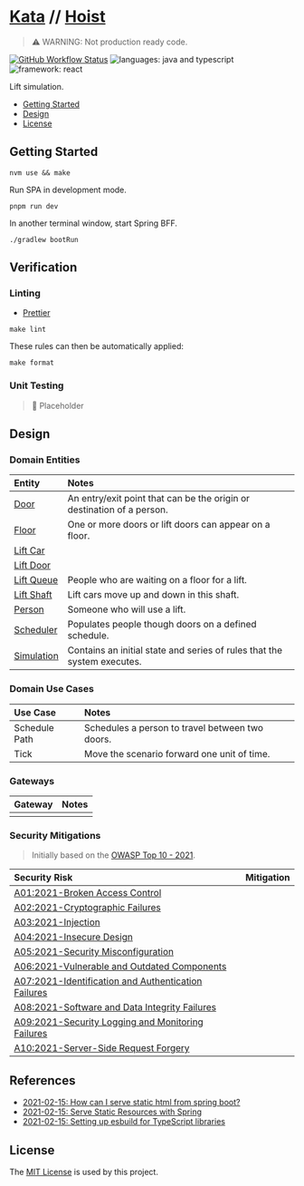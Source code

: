 # [Kata](https://github.com/dbtedman/kata) // [Hoist](https://github.com/dbtedman/kata-hoist)

> ⚠️ WARNING: Not production ready code.

[![GitHub Workflow Status](https://img.shields.io/github/workflow/status/dbtedman/kata-hoist/ci?style=for-the-badge&logo=github&label=ci)](https://github.com/dbtedman/kata-hoist/actions/workflows/cy.yml)
![languages: java and typescript](https://img.shields.io/badge/languages-java%20and%20typescript-blue.svg?style=for-the-badge)
![framework: react](https://img.shields.io/badge/frameworks-spring%20and%20react-blue.svg?style=for-the-badge)

Lift simulation.

-   [Getting Started](#getting-started)
-   [Design](#design)
-   [License](#license)

## Getting Started

```shell
nvm use && make
```

Run SPA in development mode.

```shell
pnpm run dev
```

In another terminal window, start Spring BFF.

```shell
./gradlew bootRun
```

## Verification

### Linting

-   [Prettier](https://prettier.io)

```shell
make lint
```

These rules can then be automatically applied:

```shell
make format
```

### Unit Testing

> 🚧 Placeholder

## Design

### Domain Entities

| Entity                                                                           | Notes                                                                   |
| :------------------------------------------------------------------------------- | :---------------------------------------------------------------------- |
| [Door](./src/main/java/com/danieltedman/hoist/internal/domain/door/)             | An entry/exit point that can be the origin or destination of a person.  |
| [Floor](./src/main/java/com/danieltedman/hoist/internal/domain/floor/)           | One or more doors or lift doors can appear on a floor.                  |
| [Lift Car](./src/main/java/com/danieltedman/hoist/internal/domain/liftcar/)      |                                                                         |
| [Lift Door](./src/main/java/com/danieltedman/hoist/internal/domain/liftdoor/)    |                                                                         |
| [Lift Queue](./src/main/java/com/danieltedman/hoist/internal/domain/liftqueue/)  | People who are waiting on a floor for a lift.                           |
| [Lift Shaft](./src/main/java/com/danieltedman/hoist/internal/domain/liftshaft/)  | Lift cars move up and down in this shaft.                               |
| [Person](./src/main/java/com/danieltedman/hoist/internal/domain/person/)         | Someone who will use a lift.                                            |
| [Scheduler](./src/main/java/com/danieltedman/hoist/internal/domain/scheduler/)   | Populates people though doors on a defined schedule.                    |
| [Simulation](./src/main/java/com/danieltedman/hoist/internal/domain/simulation/) | Contains an initial state and series of rules that the system executes. |

### Domain Use Cases

| Use Case      | Notes                                           |
| :------------ | :---------------------------------------------- |
| Schedule Path | Schedules a person to travel between two doors. |
| Tick          | Move the scenario forward one unit of time.     |

### Gateways

| Gateway | Notes |
| :------ | :---- |
|         |       |

### Security Mitigations

> Initially based on the [OWASP Top 10 - 2021](https://owasp.org/www-project-top-ten/).

| Security Risk                                                                                                                       | Mitigation |
| :---------------------------------------------------------------------------------------------------------------------------------- | :--------- |
| [A01:2021-Broken Access Control](https://owasp.org/Top10/A01_2021-Broken_Access_Control/)                                           |            |
| [A02:2021-Cryptographic Failures](https://owasp.org/Top10/A02_2021-Cryptographic_Failures/)                                         |            |
| [A03:2021-Injection](https://owasp.org/Top10/A03_2021-Injection/)                                                                   |            |
| [A04:2021-Insecure Design](https://owasp.org/Top10/A04_2021-Insecure_Design/)                                                       |            |
| [A05:2021-Security Misconfiguration](https://owasp.org/Top10/A05_2021-Security_Misconfiguration/)                                   |            |
| [A06:2021-Vulnerable and Outdated Components](https://owasp.org/Top10/A06_2021-Vulnerable_and_Outdated_Components/)                 |            |
| [A07:2021-Identification and Authentication Failures](https://owasp.org/Top10/A07_2021-Identification_and_Authentication_Failures/) |            |
| [A08:2021-Software and Data Integrity Failures](https://owasp.org/Top10/A08_2021-Software_and_Data_Integrity_Failures/)             |            |
| [A09:2021-Security Logging and Monitoring Failures](https://owasp.org/Top10/A09_2021-Security_Logging_and_Monitoring_Failures/)     |            |
| [A10:2021-Server-Side Request Forgery](https://owasp.org/Top10/A10_2021-Server-Side_Request_Forgery_%28SSRF%29/)                    |            |

## References

-   [2021-02-15: How can I serve static html from spring boot?](https://stackoverflow.com/questions/42393211#answer-48862637)
-   [2021-02-15: Serve Static Resources with Spring](https://www.baeldung.com/spring-mvc-static-resources)
-   [2021-02-15: Setting up esbuild for TypeScript libraries](https://jamesthom.as/2021/05/setting-up-esbuild-for-typescript-libraries/)

## License

The [MIT License](./LICENSE.md) is used by this project.
